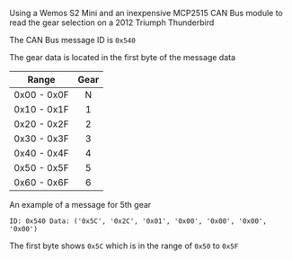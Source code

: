 Using a Wemos S2 Mini and an inexpensive MCP2515 CAN Bus module to read the gear selection on a 2012 Triumph Thunderbird

The CAN Bus message ID is `0x540`

The gear data is located in the first byte of the message data

|    Range   | Gear |
|:----------:|:--:|
|0x00 - 0x0F | N |
|0x10 - 0x1F | 1 |
|0x20 - 0x2F | 2 |
|0x30 - 0x3F | 3 |
|0x40 - 0x4F | 4 |
|0x50 - 0x5F | 5 |
|0x60 - 0x6F | 6 |

An example of a message for 5th gear

`ID: 0x540 Data: ('0x5C', '0x2C', '0x01', '0x00', '0x00', '0x00', '0x00')`

The first byte shows `0x5C` which is in the range of `0x50` to `0x5F`
